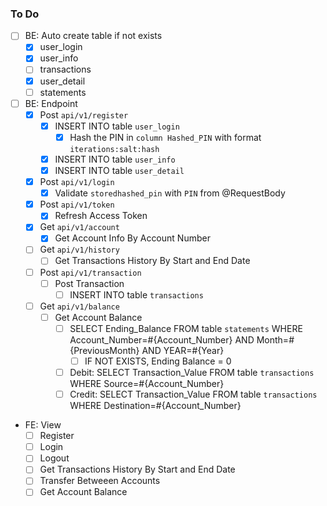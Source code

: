 ### To Do

- [ ] BE: Auto create table if not exists
  - [x] user_login
  - [x] user_info
  - [ ] transactions
  - [x] user_detail
  - [ ] statements

- [ ] BE: Endpoint
  - [x] Post `api/v1/register`
    - [x] INSERT INTO table `user_login`
      - [x] Hash the PIN in `column Hashed_PIN` with format `iterations:salt:hash`
    - [x] INSERT INTO table `user_info`
    - [x] INSERT INTO table `user_detail`
  - [x] Post `api/v1/login`
    - [x] Validate `storedhashed_pin` with `PIN` from @RequestBody
  - [x] Post `api/v1/token`
    - [x] Refresh Access Token
  - [x] Get `api/v1/account`
    - [x] Get Account Info By Account Number
  - [ ] Get `api/v1/history`
    - [ ] Get Transactions History By Start and End Date
  - [ ] Post `api/v1/transaction`
    - [ ] Post Transaction
      - [ ] INSERT INTO table `transactions`
  - [ ] Get `api/v1/balance`
    - [ ] Get Account Balance
      - [ ] SELECT Ending_Balance FROM table `statements` WHERE Account_Number=#{Account_Number} AND Month=#{PreviousMonth} AND YEAR=#{Year}
        - [ ] IF NOT EXISTS, Ending Balance = 0
      - [ ] Debit: SELECT Transaction_Value FROM table `transactions` WHERE Source=#{Account_Number}
      - [ ] Credit: SELECT Transaction_Value FROM table `transactions` WHERE Destination=#{Account_Number}

- FE: View
  - [ ] Register
  - [ ] Login
  - [ ] Logout
  - [ ] Get Transactions History By Start and End Date
  - [ ] Transfer Betweeen Accounts
  - [ ] Get Account Balance